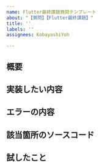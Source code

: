 ```yaml
---
name: Flutter最終課題質問テンプレート
about: "【質問】【Flutter最終課題】"
title: ''
labels: ''
assignees: KobayashiYoh

---
```


## 概要

## 実装したい内容

## エラーの内容

## 該当箇所のソースコード

## 試したこと
